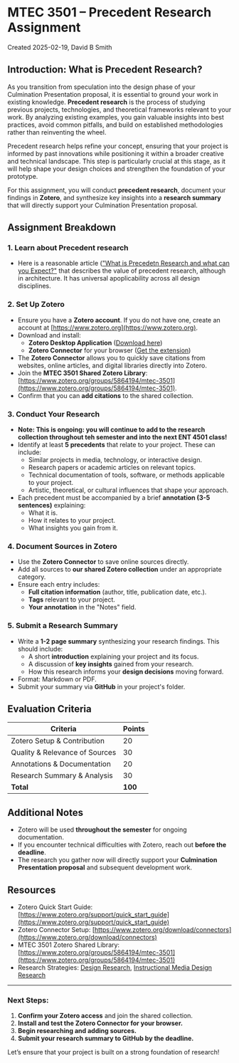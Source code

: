 # **MTEC 3501 – Precedent Research Assignment**
Created 2025-02-19, David B Smith

## **Introduction: What is Precedent Research?**
As you transition from speculation into the design phase of your Culmination Presentation proposal, it is essential to ground your work in existing knowledge. **Precedent research** is the process of studying previous projects, technologies, and theoretical frameworks relevant to your work. By analyzing existing examples, you gain valuable insights into best practices, avoid common pitfalls, and build on established methodologies rather than reinventing the wheel. 

Precedent research helps refine your concept, ensuring that your project is informed by past innovations while positioning it within a broader creative and technical landscape. This step is particularly crucial at this stage, as it will help shape your design choices and strengthen the foundation of your prototype. 

For this assignment, you will conduct **precedent research**, document your findings in **Zotero**, and synthesize key insights into a **research summary** that will directly support your Culmination Presentation proposal.

## **Assignment Breakdown**

### **1. Learn about Precedent research**
   - Here is a reasonable article (["What is Precedetn Research and what can you Expect?"](https://neumannmonson.com/blog/precedent-research) that describes the value of precedent research, although in architecture.  It has universal apoplicability across all design disciplines.

### **2. Set Up Zotero**
   - Ensure you have a **Zotero account**. If you do not have one, create an account at [https://www.zotero.org](https://www.zotero.org).
   - Download and install:
     - **Zotero Desktop Application** ([Download here](https://www.zotero.org/download/))
     - **Zotero Connector** for your browser ([Get the extension](https://www.zotero.org/download/connectors))
   - The **Zotero Connector** allows you to quickly save citations from websites, online articles, and digital libraries directly into Zotero.
   - Join the **MTEC 3501 Shared Zotero Library**: [https://www.zotero.org/groups/5864194/mtec-3501](https://www.zotero.org/groups/5864194/mtec-3501).
   - Confirm that you can **add citations** to the shared collection.

### **3. Conduct Your Research**
   - **Note: This is ongoing: you will continue to add to the research collection throughout teh semester and into the next ENT 4501 class!**
   - Identify at least **5 precedents** that relate to your project. These can include:
     - Similar projects in media, technology, or interactive design.
     - Research papers or academic articles on relevant topics.
     - Technical documentation of tools, software, or methods applicable to your project.
     - Artistic, theoretical, or cultural influences that shape your approach.
   - Each precedent must be accompanied by a brief **annotation (3-5 sentences)** explaining:
     - What it is.
     - How it relates to your project.
     - What insights you gain from it.

### **4. Document Sources in Zotero**
   - Use the **Zotero Connector** to save online sources directly.
   - Add all sources to **our shared Zotero collection** under an appropriate category.
   - Ensure each entry includes:
     - **Full citation information** (author, title, publication date, etc.).
     - **Tags** relevant to your project.
     - **Your annotation** in the "Notes" field.

### **5. Submit a Research Summary**
   - Write a **1-2 page summary** synthesizing your research findings. This should include:
     - A short **introduction** explaining your project and its focus.
     - A discussion of **key insights** gained from your research.
     - How this research informs your **design decisions** moving forward.
   - Format: Markdown or PDF.
   - Submit your summary via **GitHub** in your project's folder.

## **Evaluation Criteria**
| Criteria                     | Points |
|------------------------------|--------|
| Zotero Setup & Contribution  | 20     |
| Quality & Relevance of Sources | 30     |
| Annotations & Documentation  | 20     |
| Research Summary & Analysis  | 30     |
| **Total**                    | **100** |

## **Additional Notes**
- Zotero will be used **throughout the semester** for ongoing documentation.
- If you encounter technical difficulties with Zotero, reach out **before the deadline**.
- The research you gather now will directly support your **Culmination Presentation proposal** and subsequent development work.

## **Resources**
- Zotero Quick Start Guide: [https://www.zotero.org/support/quick_start_guide](https://www.zotero.org/support/quick_start_guide)
- Zotero Connector Setup: [https://www.zotero.org/download/connectors](https://www.zotero.org/download/connectors)
- MTEC 3501 Zotero Shared Library: [https://www.zotero.org/groups/5864194/mtec-3501](https://www.zotero.org/groups/5864194/mtec-3501)
- Research Strategies: [Design Research](https://www.looppanel.com/blog/design-research), [Instructional Media Design Research](https://resources.nu.edu/c.php?g=1013605&p=8395580)

---
### **Next Steps:**  
1. **Confirm your Zotero access** and join the shared collection.  
2. **Install and test the Zotero Connector for your browser.**  
3. **Begin researching and adding sources.**  
4. **Submit your research summary to GitHub by the deadline.**  

Let’s ensure that your project is built on a strong foundation of research!
